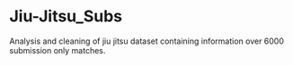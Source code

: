 # Jiu-Jitsu_Subs
Analysis and cleaning of jiu jitsu dataset containing information over 6000 submission only matches.
